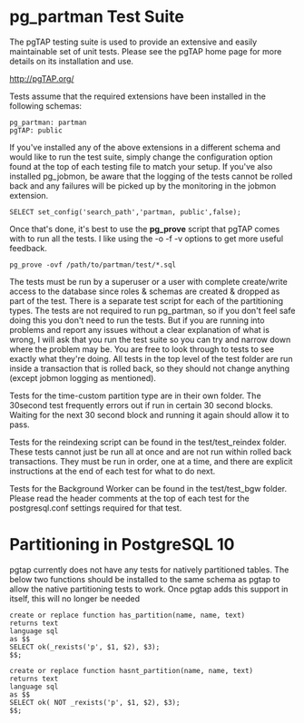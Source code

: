 pg_partman Test Suite
=====================

The pgTAP testing suite is used to provide an extensive and easily maintainable set of unit tests. Please see the pgTAP home page for more details on its installation and use.

http://pgTAP.org/

Tests assume that the required extensions have been installed in the following schemas:

    pg_partman: partman
    pgTAP: public 

If you've installed any of the above extensions in a different schema and would like to run the test suite, simply change the configuration option found at the top of each testing file to match your setup. If you've also installed pg_jobmon, be aware that the logging of the tests cannot be rolled back and any failures will be picked up by the monitoring in the jobmon extension.

    SELECT set_config('search_path','partman, public',false);
    
Once that's done, it's best to use the **pg_prove** script that pgTAP comes with to run all the tests. I like using the  -o -f -v options to get more useful feedback.

    pg_prove -ovf /path/to/partman/test/*.sql

The tests must be run by a superuser or a user with complete create/write access to the database since roles & schemas are created & dropped as part of the test. There is a separate test script for each of the partitioning types. The tests are not required to run pg_partman, so if you don't feel safe doing this you don't need to run the tests. But if you are running into problems and report any issues without a clear explanation of what is wrong, I will ask that you run the test suite so you can try and narrow down where the problem may be. You are free to look through to tests to see exactly what they're doing. All tests in the top level of the test folder are run inside a transaction that is rolled back, so they should not change anything (except jobmon logging as mentioned).

Tests for the time-custom partition type are in their own folder. The 30second test frequently errors out if run in certain 30 second blocks. Waiting for the next 30 second block and running it again should allow it to pass.  

Tests for the reindexing script can be found in the test/test_reindex folder. These tests cannot just be run all at once and are not run within rolled back transactions. They must be run in order, one at a time, and there are explicit instructions at the end of each test for what to do next.

Tests for the Background Worker can be found in the test/test_bgw folder. Please read the header comments at the top of each test for the postgresql.conf settings required for that test.

Partitioning in PostgreSQL 10
=============================
pgtap currently does not have any tests for natively partitioned tables. The below two functions should be installed to the same schema as pgtap to allow the native partitioning tests to work. Once pgtap adds this support in itself, this will no longer be needed

    create or replace function has_partition(name, name, text)
    returns text
    language sql
    as $$
    SELECT ok(_rexists('p', $1, $2), $3);
    $$;

    create or replace function hasnt_partition(name, name, text)
    returns text
    language sql
    as $$
    SELECT ok( NOT _rexists('p', $1, $2), $3);
    $$;
